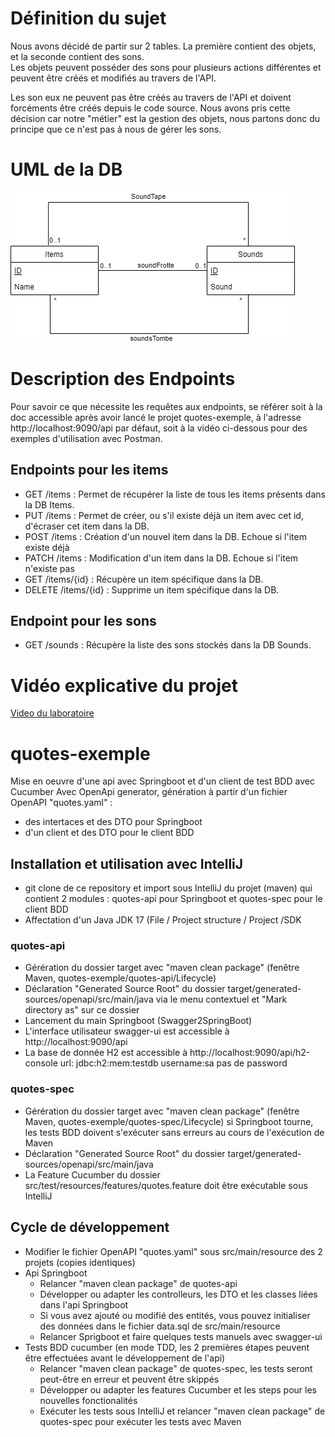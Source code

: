 # Définition du sujet
Nous avons décidé de partir sur 2 tables. La première contient des objets, et la seconde contient des sons.  
Les objets peuvent posséder des sons pour plusieurs actions différentes et peuvent être créés et modifiés au travers de 
l'API.  

Les son eux ne peuvent pas être créés au travers de l'API et doivent forcéments être créés depuis le code source. 
Nous avons pris cette décision car notre "métier" est la gestion des objets, nous partons donc du principe que ce n'est 
pas à nous de gérer les sons.

# UML de la DB

![image](./res/UML_NotTransparent.drawio.png)

# Description des Endpoints

Pour savoir ce que nécessite les requêtes aux endpoints, se référer soit à la doc accessible après avoir lancé le projet quotes-exemple, à l'adresse http://localhost:9090/api par défaut, soit à la vidéo ci-dessous pour des exemples d'utilisation avec Postman.

## Endpoints pour les items

- GET /items : Permet de récupérer la liste de tous les items présents dans la DB Items.
- PUT /items : Permet de créer, ou s'il existe déjà un item avec cet id, d'écraser cet item dans la DB.
- POST /items : Création d'un nouvel item dans la DB. Echoue si l'item existe déjà
- PATCH /items : Modification d'un item dans la DB. Echoue si l'item n'existe pas
- GET /items/{id} : Récupère un item spécifique dans la DB.
- DELETE /items/{id} : Supprime un item spécifique dans la DB.

## Endpoint pour les sons

- GET /sounds : Récupère la liste des sons stockés dans la DB Sounds.

# Vidéo explicative du projet
[Video du laboratoire](https://youtu.be/lBsmF8sVJHw)

# quotes-exemple
Mise en oeuvre d'une api avec Springboot et d'un client de test BDD avec Cucumber 
Avec OpenApi generator, génération à partir d'un fichier OpenAPI "quotes.yaml" :
 - des intertaces et des DTO pour Springboot
 - d'un client et des DTO pour le client BDD

 ## Installation et utilisation avec IntelliJ
  - git clone de ce repository et import sous IntelliJ du projet (maven) qui contient 2 modules : quotes-api pour Springboot
 et quotes-spec pour le client BDD
  - Affectation d'un Java JDK 17 (File / Project structure / Project /SDK
 ### quotes-api
  - Gérération du dossier target avec "maven clean package" (fenêtre Maven, quotes-exemple/quotes-api/Lifecycle)
  - Déclaration "Generated Source Root" du dossier target/generated-sources/openapi/src/main/java 
    via le menu contextuel et "Mark directory as" sur ce dossier
  - Lancement du main Springboot (Swagger2SpringBoot)
  - L'interface utilisateur swagger-ui est accessible à http://localhost:9090/api
  - La base de donnée H2 est accessible à http://localhost:9090/api/h2-console
      url: jdbc:h2:mem:testdb username:sa pas de password
  ### quotes-spec
  - Gérération du dossier target avec "maven clean package" (fenêtre Maven, quotes-exemple/quotes-spec/Lifecycle)
    si Springboot tourne, les tests BDD doivent s'exécuter sans erreurs au cours de l'exécution de Maven
  - Déclaration "Generated Source Root" du dossier target/generated-sources/openapi/src/main/java 
  - La Feature Cucumber du dossier src/test/resources/features/quotes.feature doit être exécutable sous IntelliJ

  ## Cycle de développement
  - Modifier le fichier OpenAPI "quotes.yaml" sous src/main/resource des 2 projets (copies identiques)
  - Api Springboot
    - Relancer "maven clean package" de quotes-api
    - Développer ou adapter les controlleurs, les DTO et les classes liées dans l'api Springboot
    - Si vous avez ajouté ou modifié des entités, vous pouvez initialiser des données 
      dans le fichier data.sql de src/main/resource
    - Relancer Sprigboot et faire quelques tests manuels avec swagger-ui
  - Tests BDD cucumber (en mode TDD, les 2 premières étapes peuvent être effectuées avant le développement de l'api)
    - Relancer "maven clean package" de quotes-spec, les tests seront peut-être en erreur et peuvent être skippés
    - Développer ou adapter les features Cucumber et les steps pour les nouvelles fonctionalités
    - Exécuter les tests sous IntelliJ et relancer "maven clean package" de quotes-spec pour exécuter les tests avec Maven
